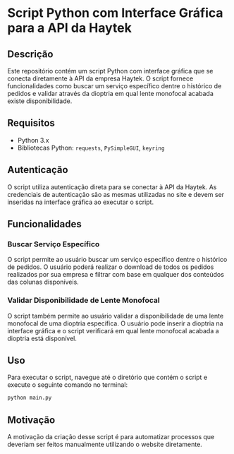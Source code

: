 # Script Python com Interface Gráfica para a API da Haytek

## Descrição

Este repositório contém um script Python com interface gráfica que se conecta diretamente à API da empresa Haytek. O script fornece funcionalidades como buscar um serviço específico dentre o histórico de pedidos e validar através da dioptria em qual lente monofocal acabada existe disponibilidade.

## Requisitos

- Python 3.x
- Bibliotecas Python: `requests`, `PySimpleGUI`, `keyring`

## Autenticação

O script utiliza autenticação direta para se conectar à API da Haytek. As credenciais de autenticação são as mesmas utilizadas no site e devem ser inseridas na interface gráfica ao executar o script.

## Funcionalidades

### Buscar Serviço Específico

O script permite ao usuário buscar um serviço específico dentre o histórico de pedidos. O usuário poderá realizar o download de todos os pedidos realizados por sua empresa e filtrar com base em qualquer dos conteúdos das colunas disponíveis.

### Validar Disponibilidade de Lente Monofocal

O script também permite ao usuário validar a disponibilidade de uma lente monofocal de uma dioptria específica. O usuário pode inserir a dioptria na interface gráfica e o script verificará em qual lente monofocal acabada a dioptria está disponível.

## Uso

Para executar o script, navegue até o diretório que contém o script e execute o seguinte comando no terminal:

```bash
python main.py
```

## Motivação

A motivação da criação desse script é para automatizar processos que deveriam ser feitos manualmente utilizando o website diretamente.

